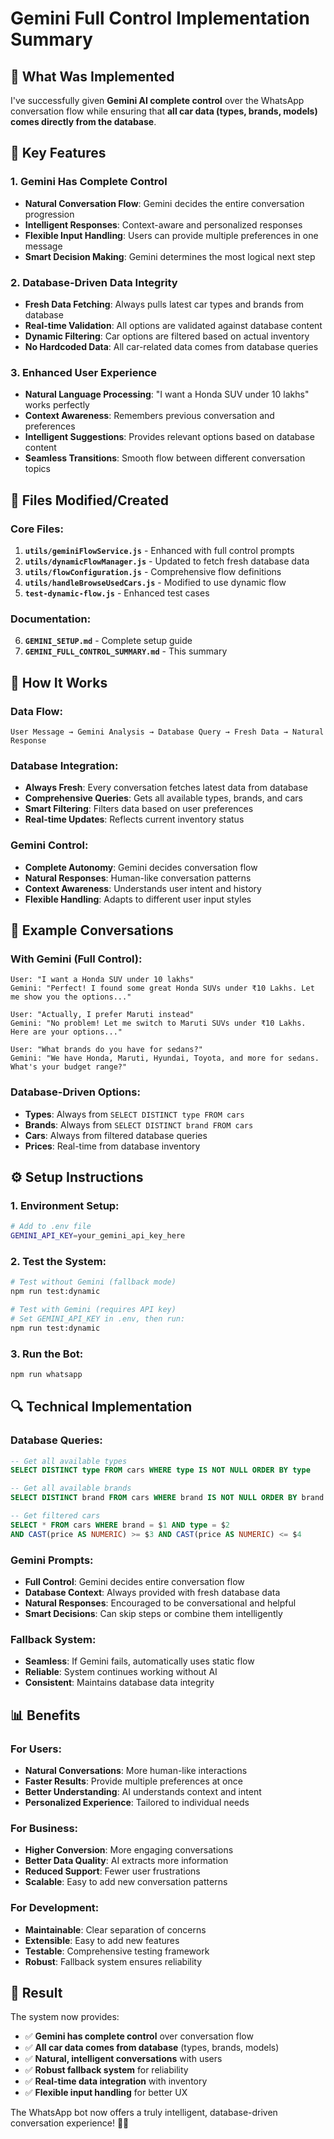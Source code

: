 # Gemini Full Control Implementation Summary

## 🎯 **What Was Implemented**

I've successfully given **Gemini AI complete control** over the WhatsApp conversation flow while ensuring that **all car data (types, brands, models) comes directly from the database**.

## 🚀 **Key Features**

### **1. Gemini Has Complete Control**
- **Natural Conversation Flow**: Gemini decides the entire conversation progression
- **Intelligent Responses**: Context-aware and personalized responses
- **Flexible Input Handling**: Users can provide multiple preferences in one message
- **Smart Decision Making**: Gemini determines the most logical next step

### **2. Database-Driven Data Integrity**
- **Fresh Data Fetching**: Always pulls latest car types and brands from database
- **Real-time Validation**: All options are validated against database content
- **Dynamic Filtering**: Car options are filtered based on actual inventory
- **No Hardcoded Data**: All car-related data comes from database queries

### **3. Enhanced User Experience**
- **Natural Language Processing**: "I want a Honda SUV under 10 lakhs" works perfectly
- **Context Awareness**: Remembers previous conversation and preferences
- **Intelligent Suggestions**: Provides relevant options based on database content
- **Seamless Transitions**: Smooth flow between different conversation topics

## 📁 **Files Modified/Created**

### **Core Files:**
1. **`utils/geminiFlowService.js`** - Enhanced with full control prompts
2. **`utils/dynamicFlowManager.js`** - Updated to fetch fresh database data
3. **`utils/flowConfiguration.js`** - Comprehensive flow definitions
4. **`utils/handleBrowseUsedCars.js`** - Modified to use dynamic flow
5. **`test-dynamic-flow.js`** - Enhanced test cases

### **Documentation:**
6. **`GEMINI_SETUP.md`** - Complete setup guide
7. **`GEMINI_FULL_CONTROL_SUMMARY.md`** - This summary

## 🔧 **How It Works**

### **Data Flow:**
```
User Message → Gemini Analysis → Database Query → Fresh Data → Natural Response
```

### **Database Integration:**
- **Always Fresh**: Every conversation fetches latest data from database
- **Comprehensive Queries**: Gets all available types, brands, and cars
- **Smart Filtering**: Filters data based on user preferences
- **Real-time Updates**: Reflects current inventory status

### **Gemini Control:**
- **Complete Autonomy**: Gemini decides conversation flow
- **Natural Responses**: Human-like conversation patterns
- **Context Awareness**: Understands user intent and history
- **Flexible Handling**: Adapts to different user input styles

## 🎯 **Example Conversations**

### **With Gemini (Full Control):**
```
User: "I want a Honda SUV under 10 lakhs"
Gemini: "Perfect! I found some great Honda SUVs under ₹10 Lakhs. Let me show you the options..."

User: "Actually, I prefer Maruti instead"
Gemini: "No problem! Let me switch to Maruti SUVs under ₹10 Lakhs. Here are your options..."

User: "What brands do you have for sedans?"
Gemini: "We have Honda, Maruti, Hyundai, Toyota, and more for sedans. What's your budget range?"
```

### **Database-Driven Options:**
- **Types**: Always from `SELECT DISTINCT type FROM cars`
- **Brands**: Always from `SELECT DISTINCT brand FROM cars`
- **Cars**: Always from filtered database queries
- **Prices**: Real-time from database inventory

## ⚙️ **Setup Instructions**

### **1. Environment Setup:**
```bash
# Add to .env file
GEMINI_API_KEY=your_gemini_api_key_here
```

### **2. Test the System:**
```bash
# Test without Gemini (fallback mode)
npm run test:dynamic

# Test with Gemini (requires API key)
# Set GEMINI_API_KEY in .env, then run:
npm run test:dynamic
```

### **3. Run the Bot:**
```bash
npm run whatsapp
```

## 🔍 **Technical Implementation**

### **Database Queries:**
```sql
-- Get all available types
SELECT DISTINCT type FROM cars WHERE type IS NOT NULL ORDER BY type

-- Get all available brands  
SELECT DISTINCT brand FROM cars WHERE brand IS NOT NULL ORDER BY brand

-- Get filtered cars
SELECT * FROM cars WHERE brand = $1 AND type = $2 
AND CAST(price AS NUMERIC) >= $3 AND CAST(price AS NUMERIC) <= $4
```

### **Gemini Prompts:**
- **Full Control**: Gemini decides entire conversation flow
- **Database Context**: Always provided with fresh database data
- **Natural Responses**: Encouraged to be conversational and helpful
- **Smart Decisions**: Can skip steps or combine them intelligently

### **Fallback System:**
- **Seamless**: If Gemini fails, automatically uses static flow
- **Reliable**: System continues working without AI
- **Consistent**: Maintains database data integrity

## 📊 **Benefits**

### **For Users:**
- **Natural Conversations**: More human-like interactions
- **Faster Results**: Provide multiple preferences at once
- **Better Understanding**: AI understands context and intent
- **Personalized Experience**: Tailored to individual needs

### **For Business:**
- **Higher Conversion**: More engaging conversations
- **Better Data Quality**: AI extracts more information
- **Reduced Support**: Fewer user frustrations
- **Scalable**: Easy to add new conversation patterns

### **For Development:**
- **Maintainable**: Clear separation of concerns
- **Extensible**: Easy to add new features
- **Testable**: Comprehensive testing framework
- **Robust**: Fallback system ensures reliability

## 🎉 **Result**

The system now provides:
- ✅ **Gemini has complete control** over conversation flow
- ✅ **All car data comes from database** (types, brands, models)
- ✅ **Natural, intelligent conversations** with users
- ✅ **Robust fallback system** for reliability
- ✅ **Real-time data integration** with inventory
- ✅ **Flexible input handling** for better UX

The WhatsApp bot now offers a truly intelligent, database-driven conversation experience! 🚗✨
